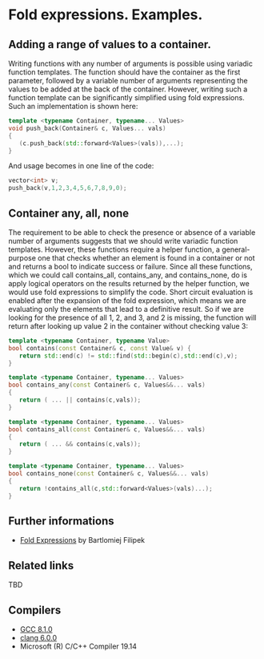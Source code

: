 # Fold expressions. Examples.

## Adding a range of values to a container.
Writing functions with any number of arguments is possible using variadic function templates. The function should have the container as the first parameter, followed by a variable number of arguments representing the values to be added at the back of the container. However, writing such a function template can be significantly simplified using fold expressions. Such an implementation is shown here:
```cpp
template <typename Container, typename... Values>
void push_back(Container& c, Values... vals)
{
   (c.push_back(std::forward<Values>(vals)),...);
}
```
And usage becomes in one line of the code:
```cpp
vector<int> v;
push_back(v,1,2,3,4,5,6,7,8,9,0);
```

## Container any, all, none
The requirement to be able to check the presence or absence of a variable number of arguments suggests that we should write variadic function templates. However, these functions require a helper function, a general-purpose one that checks whether an element is found in a container or not and returns a bool to indicate success or failure. Since all these functions, which we could call contains_all, contains_any, and contains_none, do is apply logical operators on the results returned by the helper function, we would use fold expressions to simplify the code. Short circuit evaluation is enabled after the expansion of the fold expression, which means we are evaluating only the elements that lead to a definitive result. So if we are looking for the presence of all 1, 2, and 3, and 2 is missing, the function will return after looking up value 2 in the container without checking value 3:
```cpp
template <typename Container, typename Value>
bool contains(const Container& c, const Value& v) {
   return std::end(c) != std::find(std::begin(c),std::end(c),v);
}

template <typename Container, typename... Values>
bool contains_any(const Container& c, Values&&... vals)
{
   return ( ... || contains(c,vals));
}

template <typename Container, typename... Values>
bool contains_all(const Container& c, Values&&... vals)
{
   return ( ... && contains(c,vals));
}

template <typename Container, typename... Values>
bool contains_none(const Container& c, Values&&... vals)
{
   return !contains_all(c,std::forward<Values>(vals)...);
}
```

## Further informations
* [Fold Expressions](https://www.bfilipek.com/2017/01/cpp17features.html#fold-expressions) by Bartlomiej Filipek

## Related links
TBD

## Compilers
* [GCC 8.1.0](https://wandbox.org/)
* [clang 6.0.0](https://wandbox.org/)
* Microsoft (R) C/C++ Compiler 19.14 
